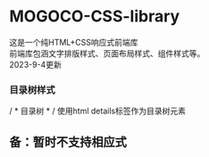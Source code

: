 # MOGOCO-CSS-library
这是一个纯HTML+CSS响应式前端库  
前端库包涵文字排版样式、页面布局样式、组件样式等。  
2023-9-4更新  
### 目录树样式  
/ * 目录树 * /
使用html details标签作为目录树元素

## 备：暂时不支持相应式
